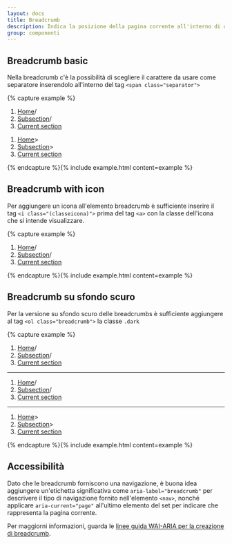 ```yaml
---
layout: docs
title: Breadcrumb
description: Indica la posizione della pagina corrente all'interno di una gerarchia di navigazione.
group: componenti
---
```


## Breadcrumb basic

Nella breadcrumb c'è la possibilità di scegliere il carattere da usare come separatore inserendolo all'interno del tag `<span class="separator">`

{% capture example %}
<nav class="breadcrumb-container" aria-label="breadcrumb">
  <ol class="breadcrumb">
    <li class="breadcrumb-item"><a href="#">Home</a><span class="separator">/</span>
    </li>
    <li class="breadcrumb-item"><a href="#">Subsection</a><span class="separator">/</span>
    </li>
    <li class="breadcrumb-item active" aria-current="page"><a href="#">Current section</a>
    </li>
  </ol>
</nav>

 <nav class="breadcrumb-container" aria-label="breadcrumb">
  <ol class="breadcrumb">
    <li class="breadcrumb-item"><a href="#">Home</a><span class="separator">&gt;</span>
    </li>
    <li class="breadcrumb-item"><a href="#">Subsection</a><span class="separator">&gt;</span>
    </li>
    <li class="breadcrumb-item active" aria-current="page"><a href="#">Current section</a>
    </li>
  </ol>
</nav>
{% endcapture %}{% include example.html content=example %}

## Breadcrumb with icon

Per aggiungere un icona all'elemento breadcrumb è sufficiente inserire il tag `<i class="(classeicona)">` prima del tag `<a>` con la classe dell'icona che si intende visualizzare.

{% capture example %}
<nav class="breadcrumb-container" aria-label="breadcrumb">
  <ol class="breadcrumb">
    <li class="breadcrumb-item"><i class="it-favorite"></i><a href="#">Home</a><span class="separator">/</span>
    </li>
    <li class="breadcrumb-item"><i class="it-favorite"></i><a href="#">Subsection</a><span class="separator">/</span>
    </li>
    <li class="breadcrumb-item active" aria-current="page"><i class="it-favorite"></i><a href="#">Current section</a>
    </li>
  </ol>
</nav>
{% endcapture %}{% include example.html content=example %}

## Breadcrumb su sfondo scuro

Per la versione su sfondo scuro delle breadcrumbs è sufficiente aggiungere al tag `<ol class="breadcrumb">` la classe `.dark`

{% capture example %}
<nav class="breadcrumb-container" aria-label="breadcrumb">
  <ol class="breadcrumb dark">
    <li class="breadcrumb-item"><a href="#">Home</a><span class="separator">/</span>
    </li>
    <li class="breadcrumb-item"><a href="#">Subsection</a><span class="separator">/</span>
    </li>
    <li class="breadcrumb-item active" aria-current="page"><a href="#">Current section</a>
    </li>
  </ol>
</nav>

<hr>
<nav class="breadcrumb-container" aria-label="breadcrumb">
  <ol class="breadcrumb dark">
    <li class="breadcrumb-item"><i class="it-favorite"></i><a href="#">Home</a><span class="separator">/</span>
    </li>
    <li class="breadcrumb-item"><i class="it-favorite"></i><a href="#">Subsection</a><span class="separator">/</span>
    </li>
    <li class="breadcrumb-item active" aria-current="page"><i class="it-favorite"></i><a href="#">Current section</a>
    </li>
  </ol>
</nav>

<hr>
<nav class="breadcrumb-container" aria-label="breadcrumb">
  <ol class="breadcrumb dark">
    <li class="breadcrumb-item"><i class="it-favorite"></i><a href="#">Home</a><span class="separator">&gt;</span>
    </li>
    <li class="breadcrumb-item"><i class="it-favorite"></i><a href="#">Subsection</a><span class="separator">&gt;</span>
    </li>
    <li class="breadcrumb-item active" aria-current="page"><i class="it-favorite"></i><a href="#">Current section</a>
    </li>
  </ol>
</nav>
{% endcapture %}{% include example.html content=example %}


## Accessibilità

Dato che le breadcrumb forniscono una navigazione, è buona idea aggiungere un'etichetta significativa come `aria-label="breadcrumb"` per descrivere il tipo di navigazione fornito nell'elemento `<nav>`, nonché applicare `aria-current="page"` all'ultimo elemento del set per indicare che rappresenta la pagina corrente.

Per maggiorni informazioni, guarda le [linee guida WAI-ARIA per la creazione di breadcrumb](https://www.w3.org/TR/wai-aria-practices/#breadcrumb).
